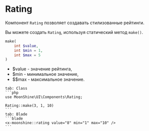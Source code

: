 # Rating

Компонент `Rating` позволяет создавать стилизованные рейтинги.

Вы можете создать `Rating`, используя статический метод `make()`.

```php
make(
    int $value,
    int $min = 1,
    int $max = 5
)
```
- $value - значение рейтинга,
- $min - минимальное значение,
- $$max - максимальное значение.

~~~tabs
tab: Class
```php
use MoonShine\UI\Components\Rating;

Rating::make(3, 1, 10)
```
tab: Blade
```blade
<x-moonshine::rating value="8" min="1" max="10" />
```
~~~
